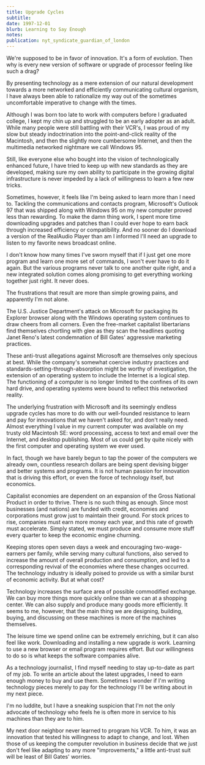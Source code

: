 ```yaml
---
title: Upgrade Cycles
subtitle: 
date: 1997-12-01
blurb: Learning to Say Enough
notes: 
publication: nyt_syndicate_guardian_of_london
---
```


We're supposed to be in favor of innovation. It's a form of evolution. Then why is every new version of software or upgrade of processor feeling like such a drag?

By presenting technology as a mere extension of our natural development towards a more networked and efficiently communicating cultural organism, I have always been able to rationalize my way out of the sometimes uncomfortable imperative to change with the times.

Although I was born too late to work with computers before I graduated college, I kept my chin up and struggled to be an early adopter as an adult. While many people were still battling with their VCR's, I was proud of my slow but steady indoctrination into the point-and-click reality of the Macintosh, and then the slightly more cumbersome Internet, and then the multimedia networked nightmare we call Windows 95.

Still, like everyone else who bought into the vision of technologically enhanced future, I have tried to keep up with new standards as they are developed, making sure my own ability to participate in the growing digital infrastructure is never impeded by a lack of willingness to learn a few new tricks.

Sometimes, however, it feels like I'm being asked to learn more than I need to. Tackling the communications and contacts program, Microsoft's Outlook 97 that was shipped along with Windows 95 on my new computer proved less than rewarding. To make the damn thing work, I spent more time downloading upgrades and patches than I could ever hope to earn back through increased efficiency or compatibility. And no sooner do I download a version of the RealAudio Player than am I informed I'll need an upgrade to listen to my favorite news broadcast online.

I don't know how many times I've sworn myself that if I just get one more program and learn one more set of commands, I won't ever have to do it again. But the various programs never talk to one another quite right, and a new integrated solution comes along promising to get everything working together just right. It never does.

The frustrations that result are more than simple growing pains, and apparently I'm not alone.

The U.S. Justice Department's attack on Microsoft for packaging its Explorer browser along with the Windows operating system continues to draw cheers from all corners. Even the free-market capitalist libertarians find themselves chortling with glee as they scan the headlines quoting Janet Reno's latest condemnation of Bill Gates' aggressive marketing practices.

These anti-trust allegations against Microsoft are themselves only specious at best. While the company's somewhat coercive industry practices and standards-setting-through-absorption might be worthy of investigation, the extension of an operating system to include the Internet is a logical step. The functioning of a computer is no longer limited to the confines of its own hard drive, and operating systems were bound to reflect this networked reality.

The underlying frustration with Microsoft and its seemingly endless upgrade cycles has more to do with our well-founded resistance to learn and pay for innovations that we haven't asked for, and don't really need. Almost everything I value in my current computer was available on my trusty old Macintosh SE: word processing, access to text and email over the Internet, and desktop publishing. Most of us could get by quite nicely with the first computer and operating system we ever used.

In fact, though we have barely begun to tap the power of the computers we already own, countless research dollars are being spent devising bigger and better systems and programs. It is not human passion for innovation that is driving this effort, or even the force of technology itself, but economics.

Capitalist economies are dependent on an expansion of the Gross National Product in order to thrive. There is no such thing as enough. Since most businesses (and nations) are funded with credit, economies and corporations must grow just to maintain their ground. For stock prices to rise, companies must earn more money each year, and this rate of growth must accelerate. Simply stated, we must produce and consume more stuff every quarter to keep the economic engine churning.

Keeping stores open seven days a week and encouraging two-wage-earners per family, while serving many cultural functions, also served to increase the amount of overall production and consumption, and led to a corresponding revival of the economies where these changes occurred. The technology industry is ideally poised to provide us with a similar burst of economic activity. But at what cost?

Technology increases the surface area of possible commodified exchange. We can buy more things more quickly online than we can at a shopping center. We can also supply and produce many goods more efficiently. It seems to me, however, that the main thing we are designing, building, buying, and discussing on these machines is more of the machines themselves.

The leisure time we spend online can be extremely enriching, but it can also feel like work. Downloading and installing a new upgrade *is* work. Learning to use a new browser or email program requires effort. But our willingness to do so is what keeps the software companies alive.

As a technology journalist, I find myself needing to stay up-to-date as part of my job. To write an article about the latest upgrades, I need to earn enough money to buy and use them. Sometimes I wonder if I'm writing technology pieces merely to pay for the technology I'll be writing about in my next piece.

I'm no luddite, but I have a sneaking suspicion that I'm not the only advocate of technology who feels he is often more in service to his machines than they are to him.

My next door neighbor never learned to program his VCR. To him, it was an innovation that tested his willingness to adapt to change, and lost. When those of us keeping the computer revolution in business decide that we just don't feel like adapting to any more "improvements," a little anti-trust suit will be least of Bill Gates' worries.
